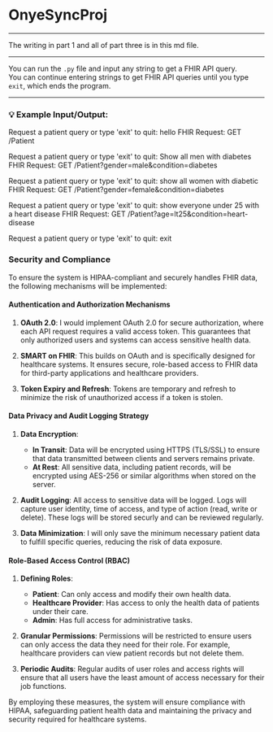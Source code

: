 # OnyeSyncProj

---

The writing in part 1 and all of part three is in this md file.

---

You can run the `.py` file and input any string to get a FHIR API query.  
You can continue entering strings to get FHIR API queries until you type `exit`, which ends the program.

---

### 💡 Example Input/Output:
Request a patient query or type 'exit' to quit: hello
FHIR Request: GET /Patient

Request a patient query or type 'exit' to quit: Show all men with diabetes
FHIR Request: GET /Patient?gender=male&condition=diabetes

Request a patient query or type 'exit' to quit: show all women with diabetic
FHIR Request: GET /Patient?gender=female&condition=diabetes

Request a patient query or type 'exit' to quit: show everyone under 25 with a heart disease
FHIR Request: GET /Patient?age=lt25&condition=heart-disease

Request a patient query or type 'exit' to quit: exit
### Security and Compliance

To ensure the system is HIPAA-compliant and securely handles FHIR data, the following mechanisms will be implemented:

#### Authentication and Authorization Mechanisms
1. **OAuth 2.0**: I would implement OAuth 2.0 for secure authorization, where each API request requires a valid access token. This guarantees that only authorized users and systems can access sensitive health data.
   
2. **SMART on FHIR**: This builds on OAuth and is specifically designed for healthcare systems. It ensures secure, role-based access to FHIR data for third-party applications and healthcare providers.

3. **Token Expiry and Refresh**: Tokens are temporary and refresh to minimize the risk of unauthorized access if a token is stolen.

#### Data Privacy and Audit Logging Strategy
1. **Data Encryption**: 
   - **In Transit**: Data will be encrypted using HTTPS (TLS/SSL) to ensure that data transmitted between clients and servers remains private.
   - **At Rest**: All sensitive data, including patient records, will be encrypted using AES-256 or similar algorithms when stored on the server.

2. **Audit Logging**: All access to sensitive data will be logged. Logs will capture user identity, time of access, and type of action (read, write or delete). These logs will be stored securly and can be reviewed regularly.

3. **Data Minimization**: I will only save the minimum necessary patient data to fulfill specific queries, reducing the risk of data exposure.

#### Role-Based Access Control (RBAC)
1. **Defining Roles**:
   - **Patient**: Can only access and modify their own health data.
   - **Healthcare Provider**: Has access to only the health data of patients under their care.
   - **Admin**: Has full access for administrative tasks.

2. **Granular Permissions**: Permissions will be restricted to ensure users can only access the data they need for their role. For example, healthcare providers can view patient records but not delete them.

3. **Periodic Audits**: Regular audits of user roles and access rights will ensure that all users have the least amount of access necessary for their job functions.

By employing these measures, the system will ensure compliance with HIPAA, safeguarding patient health data and maintaining the privacy and security required for healthcare systems.